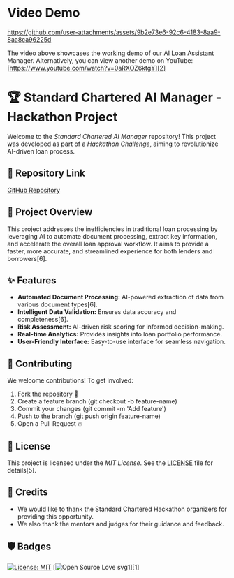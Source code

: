 # Video Demo

https://github.com/user-attachments/assets/9b2e73e6-92c6-4183-8aa9-8aa8ca96225d



The video above showcases the working demo of our AI Loan Assistant Manager. Alternatively, you can view another demo on YouTube: [https://www.youtube.com/watch?v=0aRXOZ6ktgY][2]

# 🏆 Standard Chartered AI Manager - Hackathon Project

Welcome to the *Standard Chartered AI Manager* repository! This project was developed as part of a *Hackathon Challenge*, aiming to revolutionize AI-driven loan process.

## 📌 Repository Link
[GitHub Repository](https://github.com/RakshitYadav09/Standard-Chartered-AI-Manager.git)

## 🎯 Project Overview

This project addresses the inefficiencies in traditional loan processing by leveraging AI to automate document processing, extract key information, and accelerate the overall loan approval workflow. It aims to provide a faster, more accurate, and streamlined experience for both lenders and borrowers[6].

## ✨ Features

*   **Automated Document Processing:** AI-powered extraction of data from various document types[6].
*   **Intelligent Data Validation:** Ensures data accuracy and completeness[6].
*   **Risk Assessment:** AI-driven risk scoring for informed decision-making.
*   **Real-time Analytics:** Provides insights into loan portfolio performance.
*   **User-Friendly Interface:** Easy-to-use interface for seamless navigation.

## 🤝 Contributing
We welcome contributions! To get involved:
1. Fork the repository 📌
2. Create a feature branch (git checkout -b feature-name)
3. Commit your changes (git commit -m 'Add feature')
4. Push to the branch (git push origin feature-name)
5. Open a Pull Request 🔥
## 📜 License
This project is licensed under the *MIT License*. See the [LICENSE](LICENSE) file for details[5].

## 🙏 Credits

*   We would like to thank the Standard Chartered Hackathon organizers for providing this opportunity.
*   We also thank the mentors and judges for their guidance and feedback.

## 🛡️ Badges

[![License: MIT](https://img.shields.io/badge/License-MIT-yellow.svg)](https://opensource.org/licenses/MIT)
[![Open Source Love svg1](https://badges.frapsoft.com/os/v1/open-source.svg?v=103)][1]
